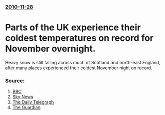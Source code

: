 ### [2010-11-28](/news/2010/11/28/index.md)

# Parts of the UK experience their coldest temperatures on record for November overnight. 

Heavy snow is still falling across much of Scotland and north-east England, after many places experienced their coldest November night on record.


### Source:

1. [BBC](http://www.bbc.co.uk/news/uk-11855579)
2. [Sky News](http://blogs.news.sky.com/theweathergirls/Post:05fb67d9-2421-4941-ad8f-a79e2e82561a)
3. [The Daily Telegraph](http://www.telegraph.co.uk/topics/weather/8164598/Big-freeze-causes-chaos-on-the-roads.html)
4. [The Guardian](http://www.guardian.co.uk/uk/2010/nov/28/cold-weather-snow-winter)
